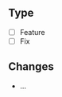 ## Type

- [ ] Feature
- [ ] Fix

## Changes

<!-- [Linking syntax](https://docs.github.com/en/issues/tracking-your-work-with-issues/linking-a-pull-request-to-an-issue#linking-a-pull-request-to-an-issue-using-a-keyword) can be used for issues -->

- ...
